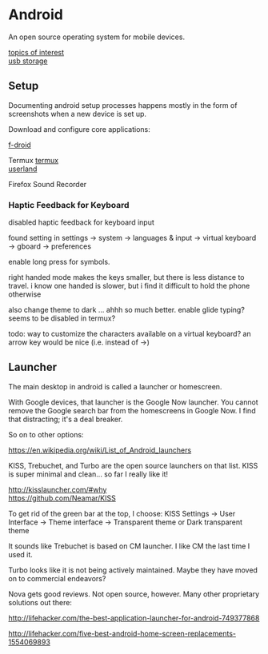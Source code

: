 # Android

An open source operating system for mobile devices.

[topics of interest](topic-of-interest.md)  
[usb storage](usb-storage-android.md)  


## Setup

Documenting android setup processes happens mostly in the form of screenshots when a new device is set up. 

Download and configure core applications:

[f-droid](fdroid.md)  

Termux
[termux](termux.md)  
[userland](userland.md)  


Firefox
Sound Recorder




### Haptic Feedback for Keyboard 
disabled haptic feedback for keyboard input

found setting in settings -> system -> languages & input -> virtual keyboard -> gboard -> preferences

enable long press for symbols.

right handed mode makes the keys smaller, but there is less distance to travel. i know one handed is slower, but i find it difficult to hold the phone otherwise

also change theme to dark ... ahhh so much better.
enable glide typing? seems to be disabled in termux?

todo: way to customize the characters available on a virtual keyboard? an arrow key would be nice (i.e. instead of ->)



## Launcher

The main desktop in android is called a launcher or homescreen.

With Google devices, that launcher is the Google Now launcher. You cannot remove the Google search bar from the homescreens in Google Now. I find that distracting; it's a deal breaker. 

So on to other options:

https://en.wikipedia.org/wiki/List_of_Android_launchers

KISS, Trebuchet, and Turbo are the open source launchers on that list. KISS is super minimal and clean... so far I really like it! 

http://kisslauncher.com/#why  
https://github.com/Neamar/KISS  

To get rid of the green bar at the top, I choose:
KISS Settings -> User Interface -> Theme interface -> Transparent theme or Dark transparent theme

It sounds like Trebuchet is based on CM launcher. I like CM the last time I used it.

Turbo looks like it is not being actively maintained. Maybe they have moved on to commercial endeavors?

Nova gets good reviews. Not open source, however. Many other proprietary solutions out there:

http://lifehacker.com/the-best-application-launcher-for-android-749377868

http://lifehacker.com/five-best-android-home-screen-replacements-1554069893
